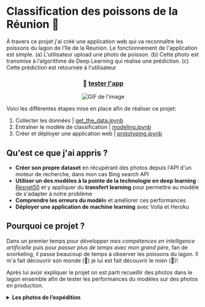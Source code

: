 # Classification des poissons de la Réunion 🐠
À travers ce projet j'ai créé une application web qui va reconnaître les poissons du lagon de l'île de la Reunion. Le fonctionnement de l'application est simple. (a) L'utilisateur upload une photo de poisson. (b) Cette photo est transmise à l’algorithme de Deep Learning qui réalise une prédiction. (c) Cette prédiction est retournée à l'utilisateur

<h3 align="center">
  <span>🙌 </span>
  <a href="https://fish-classifier-reunion-island.herokuapp.com/">tester l'app</a>
</h3>

<p align="center">
  <img src='img/app.gif' alt="GIF de l'image" width=750>
</p>


Voici les différentes étapes mise en place afin de réaliser ce projet:

1. Collecter les données | [get_the_data.ipynb](https://colab.research.google.com/drive/1ybB06Y8hXg-3iuXqVMnTCBRF4LGhDJCQ?usp=sharing) 
2. Entraîner le modèle de classification | [modeling.ipynb](https://colab.research.google.com/drive/1UptvOjCSB7BK8Af8NTRGJJm8UPMfy51U?usp=sharing)
3. Créer et déployer une application web | [prototyping.ipynb](https://github.com/axelearning/fish_and_chips/blob/master/prototyping.ipynb)

## **Qu'est ce que j'ai appris ?**

- **Créer son propre dataset** en récupérant des photos depuis l'API d'un moteur de recherche, dans mon cas Bing search API
- **Utiliser un des modèles à la pointe de la technologie en deep learning** : [Resnet50](https://en.wikipedia.org/wiki/Residual_neural_network) et y appliquer du **transfert learning** pour permettre au modèle  de s'adapter à notre problème
- **Comprendre les erreurs du modèl**e et améliorer ces performances
- **Déployer une application de machine learning** avec Voila et Heroku

## **Pourquoi ce projet ?**
Dans un premier temps pour *développer mes compétences en intelligence artificielle* puis pour *passer plus de temps avec mon grand père*, fan de snorkeling, il passe beaucoup de temps à observer les poissons du lagon. Il m'a fait découvrir son monde (🐠) je lui est fait découvrir le mien (🤖)! 

Après lui avoir expliquer le projet on est parti recueillir des photos dans le lagon ensemble  afin de tester les performances du modèles sur des photos en production. 

<details><summary><b>Les photos de l’expédition</b></summary>
  
  <p align="center">
    <img src='img/pic2.JPG' alt="GIF de l'image" width=750>
    <img src='img/pic3.JPG' alt="GIF de l'image" width=750>
    <img src='img/pic1.JPG' alt="GIF de l'image" width=750>
    <img src='img/pic4.JPG' alt="GIF de l'image" width=750>
    <img src='img/pic5.JPG' alt="GIF de l'image" width=750>
    <img src='img/pic6.JPG' alt="GIF de l'image" width=750>
  </p>


 </details>
